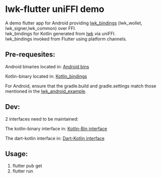 # lwk-flutter uniFFI demo

A demo flutter app for Android providing [lwk_bindings](https://docs.rs/lwk_bindings/latest/lwk_bindings) (lwk_wollet, lwk_signer,lwk_common) over FFI.  
lwk_bindings for Kotlin generated from [lwk](https://github.com/Blockstream/lwk) via uniFFI.  
lwk_bindings invoked from Flutter using platform channels.  

## Pre-requesites:

Android binaries located in:
[Android bins](android/app/src/main/jniLibs)

Kotlin-binary located in:
[Kotlin_bindings](android/app/src/main/kotlin/lwk_bindings.kt)

For Android, ensure that the gradle.build and gradle.settings match those mentioned in the [lwk_android_example](https://github.com/Blockstream/lwk/tree/master/lwk_bindings/android_bindings).


## Dev:

2 interfaces need to be maintained:

The kotlin-binary interface in: 
[Kotlin-Bin interface](android/app/src/main/kotlin/com/example/uniffi_flutter_test/MainActivity.kt)

The dart-kotlin interface in:
[Dart-Kotlin interface](lib/main.dart)


## Usage:

1. flutter pub get
2. flutter run

